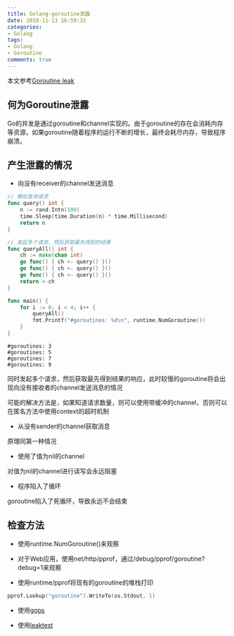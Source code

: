 ```yaml
---
title: Golang-goroutine泄露
date: 2018-11-13 16:59:31
categories:
- Golang
tags:
- Golang
- Goroutine
comments: true
---
```


本文参考[Goroutine leak](https://medium.com/golangspec/goroutine-leak-400063aef468)

## 何为Goroutine泄露

Go的并发是通过goroutine和channel实现的。由于goroutine的存在会消耗内存等资源，如果goroutine随着程序的运行不断的增长，最终会耗尽内存，导致程序崩溃。

## 产生泄露的情况

* 向没有receiver的channel发送消息

```Go
// 模拟查询请求
func query() int {  
    n := rand.Intn(100)  
    time.Sleep(time.Duration(n) * time.Millisecond)  
    return n  
}

// 发起多个请求，然后获取最先得到的结果
func queryAll() int {  
    ch := make(chan int)  
    go func() { ch <- query() }()  
    go func() { ch <- query() }()  
    go func() { ch <- query() }()  
    return <-ch  
}

func main() {  
    for i := 0; i < 4; i++ {  
        queryAll()  
        fmt.Printf("#goroutines: %d\n", runtime.NumGoroutine())  
    }  
}
```

```shell
#goroutines: 3  
#goroutines: 5  
#goroutines: 7  
#goroutines: 9
```

同时发起多个请求，然后获取最先得到结果的响应，此时较慢的goroutine将会出现向没有接收者的channel发送消息的情况

可能的解决方法是，如果知道请求数量，则可以使用带缓冲的channel，否则可以在匿名方法中使用context的超时机制

* 从没有sender的channel获取消息
  
原理同第一种情况

* 使用了值为nil的channel

对值为nil的channel进行读写会永远阻塞

* 程序陷入了循环

goroutine陷入了死循环，导致永远不会结束

## 检查方法

* 使用runtime.NumGoroutine()来观察

* 对于Web应用，使用net/http/pprof，通过/debug/pprof/goroutine?debug=1来观察

* 使用runtime/pprof将现有的goroutine的堆栈打印

```Go
pprof.Lookup("goroutine").WriteTo(os.Stdout, 1)
```

* 使用[gops](github.com/google/gops)

* 使用[leaktest](https://github.com/fortytw2/leaktest)
